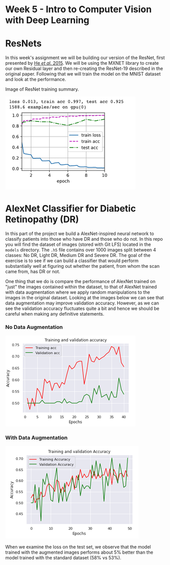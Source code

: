 # Week 5 - Intro to Computer Vision with Deep Learning
# ResNets
In this week's assignment we will be building our version of the ResNet, first presented by [He *et al.* 2015](https://arxiv.org/pdf/1512.03385.pdf).
We will be using the MXNET library to create our own Residual layer and then re-creating the ResNet-19 described in the original paper.
Following that we will train the model on the MNIST dataset and look at the performance.

Image of ResNet training summary.

![Image of Training Summary](assets/notebook_images/resnet_training.png "ResNet Training Summary")

# AlexNet Classifier for Diabetic Retinopathy (DR)
In this part of the project we build a AlexNet-inspired neural network to classify patients into those who have DR and those who do not.
In this repo you will find the dataset of images (stored with Git LFS) located in the ```models``` directory. The ```.h5``` file contains 
over 1000 images split between 4 classes: No DR, Light DR, Medium DR and Severe DR. The goal of the exercise is to see if we can build a classifier
that would perform substantially well at figuring out whether the patient, from whom the scan came from, has DR or not.

One thing that we do is compare the performance of AlexNet trained on "just" the images contained within the dataset, to that of AlexNet trained with data augmentation where we apply random manipulations to the images in the original dataset. Looking at the images below we can see that data augmentation may improve validation accuracy. However, as we can see the validation accuracy fluctuates quite a bit and hence we should be careful when making any definitive statements. 

### No Data Augmentation
![No data augmentation](assets/notebook_images/non_regularized_accuracy.png "No data augmentation")


### With Data Augmentation
![No data augmentation](assets/notebook_images/regularized_accuracy.png "With data augmentation")


When we examine the loss on the test set, we observe that the model trained with the augmented images performs about 5% better than the model trained with the standard dataset (58% vs 53%). 
